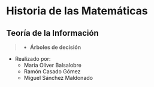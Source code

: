 # Historia de las Matemáticas

## Teoría de la Información

>- **Árboles de decisión**

- Realizado por:
  + Maria Oliver Balsalobre
  + Ramón Casado Gómez
  + Miguel Sánchez Maldonado

